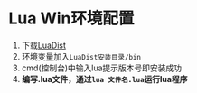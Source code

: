 # Lua Win环境配置
1. 下载[LuaDist](http://luadist.org/)
2. 环境变量加入`LuaDist安装目录/bin`
3. cmd(控制台)中输入lua提示版本号即安装成功
4. **编写.lua文件，通过`lua 文件名.lua`运行lua程序**
